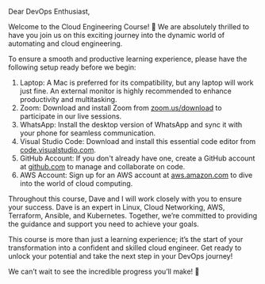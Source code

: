 
Dear DevOps Enthusiast,

Welcome to the Cloud Engineering Course! 🌟
We are absolutely thrilled to have you join us on this exciting journey into
the dynamic world of automating and cloud engineering.

To ensure a smooth and productive learning experience,
please have the following setup ready before we begin:

1. Laptop:
   A Mac is preferred for its compatibility, but any laptop will work just
   fine. An external monitor is highly recommended to enhance productivity
   and multitasking.
2. Zoom:
   Download and install Zoom from [zoom.us/download](https://zoom.us/download) to participate in our live
   sessions.
3. WhatsApp:
   Install the desktop version of WhatsApp and sync it with your phone for
   seamless communication.
4. Visual
   Studio Code: Download and install this essential code editor from [code.visualstudio.com](https://code.visualstudio.com/).
5. GitHub
   Account: If you don't already have one, create a GitHub account at [github.com](https://github.com/) to manage and
   collaborate on code.
6. AWS
   Account: Sign up for an AWS account at [aws.amazon.com](https://aws.amazon.com/) to
   dive into the world of cloud computing.

Throughout this course, Dave and I will work closely with
you to ensure your success. Dave is an expert in Linux, Cloud Networking, AWS,
Terraform, Ansible, and Kubernetes. Together, we’re committed to providing the
guidance and support you need to achieve your goals.

This course is more than just a learning experience; it’s
the start of your transformation into a confident and skilled cloud engineer.
Get ready to unlock your potential and take the next step in your DevOps
journey!

We can’t wait to see the incredible progress you’ll make! 🚀
